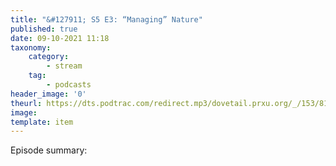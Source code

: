```yaml
---
title: "&#127911; S5 E3: “Managing” Nature"
published: true
date: 09-10-2021 11:18
taxonomy:
    category:
        - stream
    tag:
        - podcasts
header_image: '0'
theurl: https://dts.podtrac.com/redirect.mp3/dovetail.prxu.org/_/153/81bed697-35c9-4f5d-a674-0f6ed27f0c68/S5E3_SegA_FinalFix.mp3
image: 
template: item
--- 
```

Episode summary: 

